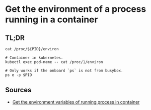 # Get the environment of a process running in a container

## TL;DR

```shell
cat /proc/${PID}/environ

# Container in kubernetes.
kubectl exec pod-name -- cat /proc/1/environ

# Only works if the onboard `ps` is not from busybox.
ps e -p $PID
```

## Sources

- [Get the environment variables of running process in container]

[get the environment variables of running process in container]: https://unix.stackexchange.com/a/412730
